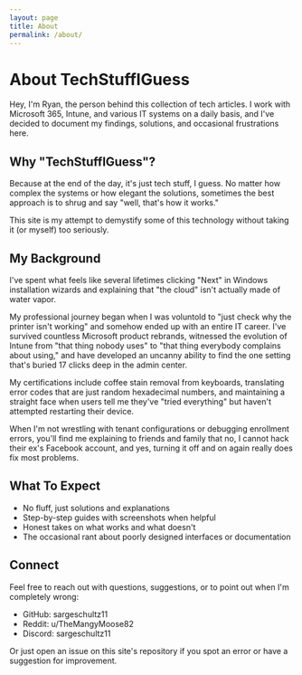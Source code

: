 ```yaml
---
layout: page
title: About
permalink: /about/
---
```


# About TechStuffIGuess

Hey, I'm Ryan, the person behind this collection of tech articles. I work with Microsoft 365, Intune, and various IT systems on a daily basis, and I've decided to document my findings, solutions, and occasional frustrations here.

## Why "TechStuffIGuess"?

Because at the end of the day, it's just tech stuff, I guess. No matter how complex the systems or how elegant the solutions, sometimes the best approach is to shrug and say "well, that's how it works." 

This site is my attempt to demystify some of this technology without taking it (or myself) too seriously.

## My Background

I've spent what feels like several lifetimes clicking "Next" in Windows installation wizards and explaining that "the cloud" isn't actually made of water vapor.

My professional journey began when I was voluntold to "just check why the printer isn't working" and somehow ended up with an entire IT career. I've survived countless Microsoft product rebrands, witnessed the evolution of Intune from "that thing nobody uses" to "that thing everybody complains about using," and have developed an uncanny ability to find the one setting that's buried 17 clicks deep in the admin center.

My certifications include coffee stain removal from keyboards, translating error codes that are just random hexadecimal numbers, and maintaining a straight face when users tell me they've "tried everything" but haven't attempted restarting their device.

When I'm not wrestling with tenant configurations or debugging enrollment errors, you'll find me explaining to friends and family that no, I cannot hack their ex's Facebook account, and yes, turning it off and on again really does fix most problems.



## What To Expect

- No fluff, just solutions and explanations
- Step-by-step guides with screenshots when helpful
- Honest takes on what works and what doesn't
- The occasional rant about poorly designed interfaces or documentation

## Connect

Feel free to reach out with questions, suggestions, or to point out when I'm completely wrong:

- GitHub: sargeschultz11
- Reddit: u/TheMangyMoose82
- Discord: sargeschultz11

Or just open an issue on this site's repository if you spot an error or have a suggestion for improvement.